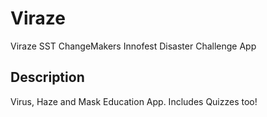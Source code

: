 # Viraze
Viraze SST ChangeMakers Innofest Disaster Challenge App
## Description
Virus, Haze and Mask Education App. Includes Quizzes too!
